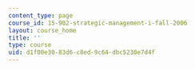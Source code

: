 ```yaml
---
content_type: page
course_id: 15-902-strategic-management-i-fall-2006
layout: course_home
title: ''
type: course
uid: d1f00e30-83d6-c8ed-9c64-dbc5230e7d4f
---
```

